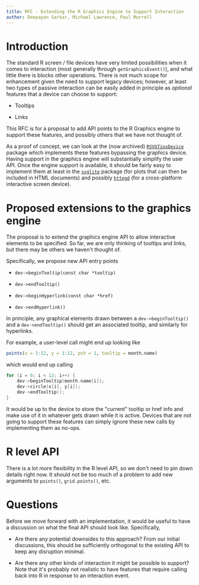 ```yaml
---
title: RFC - Extending the R Graphics Engine to Support Interaction
author: Deepayan Sarkar, Michael Lawrence, Paul Murrell
---
```





# Introduction

The standard R screen / file devices have very limited possibilities
when it comes to interaction (most generally through
`getGraphicsEvent()`), and what little there is blocks other
operations. There is not much scope for enhancement given the need to
support legacy devices; however, at least two types of passive
interaction can be easily added in principle as _optional_ features
that a device can choose to support:

- Tooltips

- Links

This RFC is for a proposal to add API points to the R Graphics engine
to support these features, and possibly others that we have not
thought of.

As a proof of concept, we can look at the (now archived)
[`RSVGTipsDevice`](https://cran.r-project.org/src/contrib/Archive/RSVGTipsDevice/)
package which implements these features bypassing the graphics
device. Having support in the graphics engine will substantially
simplify the user API. Once the engine support is available, it should
be fairly easy to implement them at least in the
[`svglite`](https://cran.r-project.org/package=svglite) package (for
plots that can then be included in HTML documents) and possibly
[`httpgd`](https://cran.r-project.org/package=httpgd) (for a
cross-platform interactive screen device).


# Proposed extensions to the graphics engine

The proposal is to extend the graphics engine API to allow interactive
elements to be specified. So far, we are only thinking of tooltips and
links, but there may be others we haven't thought of.

Specifically, we propose new API entry points

- `dev->beginTooltip(const char *tooltip)`

- `dev->endTooltip()`

- `dev->beginHyperlink(const char *href)`

- `dev->endHyperlink()`

In principle, any graphical elements drawn between a
`dev->beginTooltip()` and a `dev->endTooltip()` should get an
associated tooltip, and similarly for hyperlinks.

For example, a user-level call might end up looking like

```r
points(x = 1:12, y = 1:12, pch = 1, tooltip = month.name)
```

which would end up calling 

```c
for (i = 0; i < 12; i++) {
    dev->beginTooltip(month.name[i]);
	dev->circle(x[i], y[i]);
	dev->endTooltip();
}
```

It would be up to the device to store the "current" tooltip or href
info and make use of it in whatever gets drawn while it is
active. Devices that are not going to support these features can
simply ignore these new calls by implementing them as no-ops.


# R level API

There is a lot more flexibility in the R level API, so we don't need
to pin down details right now. It should not be too much of a problem
to add new arguments to `points()`, `grid.points()`, etc.

# Questions

Before we move forward with an implementation, it would be useful to
have a discussion on what the final API should look like. Specifically,

- Are there any potential downsides to this approach? From our initial
  discussions, this should be sufficiently orthogonal to the existing
  API to keep any disruption minimal.

- Are there any other kinds of interaction it might be possible to
  support? Note that it's probably not realistic to have features that
  require calling back into R in response to an interaction event.



